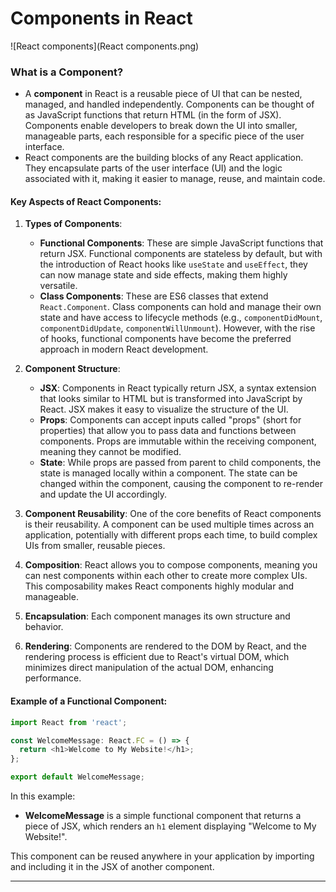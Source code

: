 # Components in React

![React components](React components.png)

### **What is a Component?**

- A **component** in React is a reusable piece of UI that can be nested, managed, and handled independently. Components can be thought of as JavaScript functions that return HTML (in the form of JSX). Components enable developers to break down the UI into smaller, manageable parts, each responsible for a specific piece of the user interface.
- React components are the building blocks of any React application. They encapsulate parts of the user interface (UI) and the logic associated with it, making it easier to manage, reuse, and maintain code.

#### **Key Aspects of React Components:**

1. **Types of Components**:
    - **Functional Components**: These are simple JavaScript functions that return JSX. Functional components are stateless by default, but with the introduction of React hooks like `useState` and `useEffect`, they can now manage state and side effects, making them highly versatile.
    - **Class Components**: These are ES6 classes that extend `React.Component`. Class components can hold and manage their own state and have access to lifecycle methods (e.g., `componentDidMount`, `componentDidUpdate`, `componentWillUnmount`). However, with the rise of hooks, functional components have become the preferred approach in modern React development.

2. **Component Structure**:
    - **JSX**: Components in React typically return JSX, a syntax extension that looks similar to HTML but is transformed into JavaScript by React. JSX makes it easy to visualize the structure of the UI.
    - **Props**: Components can accept inputs called "props" (short for properties) that allow you to pass data and functions between components. Props are immutable within the receiving component, meaning they cannot be modified.
    - **State**: While props are passed from parent to child components, the state is managed locally within a component. The state can be changed within the component, causing the component to re-render and update the UI accordingly.

3. **Component Reusability**:
   One of the core benefits of React components is their reusability. A component can be used multiple times across an application, potentially with different props each time, to build complex UIs from smaller, reusable pieces.

4. **Composition**:
   React allows you to compose components, meaning you can nest components within each other to create more complex UIs. This composability makes React components highly modular and manageable.

5. **Encapsulation**: Each component manages its own structure and behavior.

6. **Rendering**:
   Components are rendered to the DOM by React, and the rendering process is efficient due to React's virtual DOM, which minimizes direct manipulation of the actual DOM, enhancing performance.

#### **Example of a Functional Component:**

```Javascript
import React from 'react';

const WelcomeMessage: React.FC = () => {
  return <h1>Welcome to My Website!</h1>;
};

export default WelcomeMessage;
```

In this example:
- **WelcomeMessage** is a simple functional component that returns a piece of JSX, which renders an `h1` element displaying "Welcome to My Website!".

This component can be reused anywhere in your application by importing and including it in the JSX of another component.

---